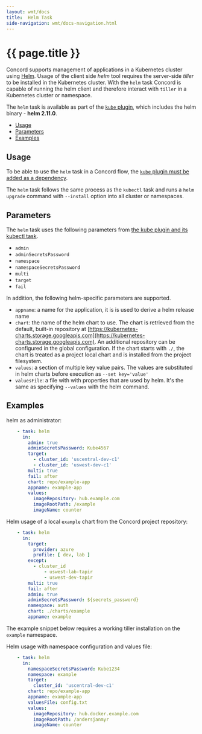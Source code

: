 ```yaml
---
layout: wmt/docs
title:  Helm Task
side-navigation: wmt/docs-navigation.html
---
```


# {{ page.title }}

Concord supports management of applications in a Kubernetes cluster using
[Helm](https://helm.sh/). Usage of the client side _helm_ tool requires the
server-side _tiller_ to be installed in the Kubernetes cluster. With the `helm`
task Concord is capable of running the helm client and therefore interact with
`tiller` in a Kubernetes cluster or namespace.

The `helm` task is available as part of the [`kube` plugin](./kubectl.html),
which includes the helm binary - __helm 2.11.0__.

- [Usage](#usage)
- [Parameters](#parameters)
- [Examples](#examples)


## Usage

To be able to use the `helm` task in a Concord flow, the
[`kube` plugin must be added as a dependency](./kubectl.html#usage).

The `helm` task follows the same process as the `kubectl` task and
runs a `helm upgrade` command with `--install` option into all cluster or
namespaces.

## Parameters

The `helm` task uses the following parameters from
[the kube plugin and its kubectl task](./kubectl.html#).

- `admin`
- `adminSecretsPassword`
- `namespace`
- `namespaceSecretsPassword`
- `multi`
- `target`
- `fail`

In addition, the following helm-specific parameters are supported.

- `appname`: a name for the application, it is is used to derive a helm release
  name
- `chart`: the name of the  helm chart to use. The chart is retrieved from
  the default, built-in repository at
  [https://kubernetes-charts.storage.googleapis.com](https://kubernetes-charts.storage.googleapis.com).
  An additional repository can be configured in the global configuration.
  If the chart starts with `./`, the chart is treated as a project local
  chart and is installed from the project filesystem.
- `values`: a section of multiple key value pairs. The values are substituted
  in helm charts before execution as `--set key='value'`
- `valuesFile`: a file with with properties that are used by helm. It's the
    same as specifying `--values` with the helm command.

<a name="#examples">

## Examples

helm as administrator:

```yaml
    - task: helm
      in:
        admin: true
        adminSecretsPassword: Kube4567
        target:
          - cluster_id: 'uscentral-dev-c1'
          - cluster_id: 'uswest-dev-c1'
        multi: true
        fail: after
        chart: repo/example-app
        appname: example-app
        values:
          imageRepository: hub.example.com
          imageRootPath: /example
          imageName: counter
```

Helm usage of a local `example` chart from the Concord project repository:

```yaml
    - task: helm
      in:
        target:
          provider: azure
          profile: [ dev, lab ]
        except:
          - cluster_id
              - uswest-lab-tapir
              - uswest-dev-tapir
        multi: true
        fail: after
        admin: true
        adminSecretsPassword: ${secrets_password}
        namespace: auth
        chart: ./charts/example
        appname: example
```

The example snippet below requires a working tiller installation on the
`example` namespace.

Helm usage with namespace configuration and values file:

```yaml
    - task: helm
      in:
        namespaceSecretsPassword: Kube1234
        namespace: example
        target:
          cluster_id: 'uscentral-dev-c1'
        chart: repo/example-app
        appname: example-app
        valuesFile: config.txt
        values:
          imageRepository: hub.docker.example.com
          imageRootPath: /andersjanmyr
          imageName: counter
```
